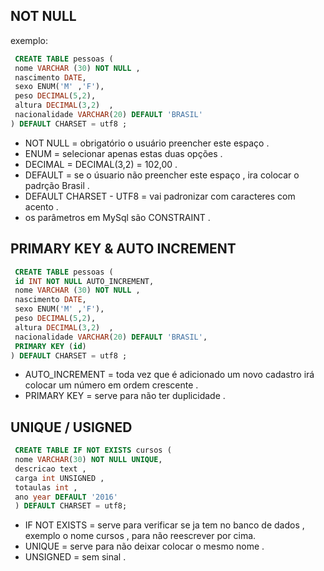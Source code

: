 ## NOT NULL

<p>exemplo:</p>

```sql
 CREATE TABLE pessoas (
 nome VARCHAR (30) NOT NULL ,
 nascimento DATE,
 sexo ENUM('M' ,'F'),
 peso DECIMAL(5,2),
 altura DECIMAL(3,2)  ,
 nacionalidade VARCHAR(20) DEFAULT 'BRASIL'
) DEFAULT CHARSET = utf8 ;
```

* NOT NULL = obrigatório o usuário preencher este espaço .
* ENUM = selecionar apenas estas duas opções .
* DECIMAL  = DECIMAL(3,2) = 102,00 .
* DEFAULT = se o úsuario não preencher este espaço , ira colocar o padrção Brasil .
* DEFAULT CHARSET - UTF8 = vai padronizar com caracteres com acento .
* os parâmetros em MySql são CONSTRAINT .

## PRIMARY KEY & AUTO INCREMENT  

```sql
 CREATE TABLE pessoas (
 id INT NOT NULL AUTO_INCREMENT,
 nome VARCHAR (30) NOT NULL ,
 nascimento DATE,
 sexo ENUM('M' ,'F'),
 peso DECIMAL(5,2),
 altura DECIMAL(3,2)  ,
 nacionalidade VARCHAR(20) DEFAULT 'BRASIL',
 PRIMARY KEY (id)
) DEFAULT CHARSET = utf8 ;
```

* AUTO_INCREMENT = toda vez que é adicionado um novo cadastro irá colocar um número em ordem crescente .
* PRIMARY KEY = serve para não ter duplicidade .

## UNIQUE  /  USIGNED 

```sql 
 CREATE TABLE IF NOT EXISTS cursos (
 nome VARCHAR(30) NOT NULL UNIQUE,
 descricao text ,
 carga int UNSIGNED ,
 totaulas int ,
 ano year DEFAULT '2016'
 ) DEFAULT CHARSET = utf8;
```
* IF NOT EXISTS = serve para verificar se ja tem no banco de dados , exemplo o nome cursos , para não reescrever por cima.
* UNIQUE = serve para não deixar colocar o mesmo nome .
* UNSIGNED = sem sinal .
